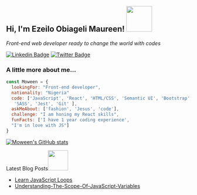 

<h2> Hi, I'm Ezeilo Obiageli Maureen! <img src="https://media.giphy.com/media/26Fxy3Iz1ari8oytO/giphy.gif" width="70"></h2>
<p><em>Front-end web developer ready to change the world with codes</em></p>


[![Linkedin Badge](https://img.shields.io/badge/-Obiageli%20Ezeilo-blue?style=flat-square&logo=Linkedin&logoColor=white&link=https://https://www.linkedin.com/in/obiageli-ezeilo-0301ba152/)](https://www.linkedin.com/in/obiageli-ezeilo-0301ba152/)
[![Twitter Badge](https://img.shields.io/badge/-@iamMoween_-1ca0f1?style=flat-square&labelColor=1ca0f1&logo=twitter&logoColor=white&link=https://twitter.com/iamMoween)](https://twitter.com/iamMoween)
<!-- [![ThePracticalDev Badge](https://img.shields.io/badge/-misselliev-0A0A0A?style=flat-square&labelColor=black&logo=dev.to&link=https://dev.to/misselliev)](https://dev.to/misselliev) -->

### A little more about me...  

```javascript
const Moween = {
  lookingFor: "Front-end developer",
  nationality: "Nigeria"
  code: ['JavaScript', 'React', 'HTML/CSS', 'Semantic UI', 'Bootstrap', 
   'SASS', 'Jest', 'Git' ],
  askMeAbout: ['fashion', 'Jesus', 'code'],
  challenge: "I am honing my React skills",
  funFacts: ['I have 1 year coding experience',
  "I'm in love with JS"]
}
```

[![Moween's GitHub stats](https://github-readme-stats.vercel.app/api?username=moween&show_icons=true&theme=radical)](https://github.com/moween/github-readme-stats)

<!-- [![Top Langs](https://github-readme-stats.vercel.app/api/top-langs/?username=moween)](https://github.com/moween/github-readme-stats) -->



<p>Latest Blog Posts<img src="https://media.giphy.com/media/THICzXhqZItpoFX7aD/giphy.gif" width="55"></p>

<!-- BLOG-POST-LIST:START -->
- [Learn JavaScript Loops](https://orbie.hashnode.dev/javascript-loop-statement)
- [Understanding-The-Scope-Of-JavaScript-Variables](https://orbie.hashnode.dev/understanding-the-scope-of-javascript-variables)
<!-- BLOG-POST-LIST:END -->

<!-- <p>You can check out my portfolio <a href="https://elizabeth-villalejos.netlify.app">here</a><img src="https://media.giphy.com/media/cKPse5DZaptID3YAMK/giphy.gif" width="60"></p> -->
